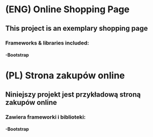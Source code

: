 # (ENG) Online Shopping Page
## This project is an exemplary shopping page
### Frameworks & libraries included:
#### -Bootstrap
# (PL) Strona zakupów online
## Niniejszy projekt jest przykładową stroną zakupów online
### Zawiera frameworki i biblioteki:
#### -Bootstrap

